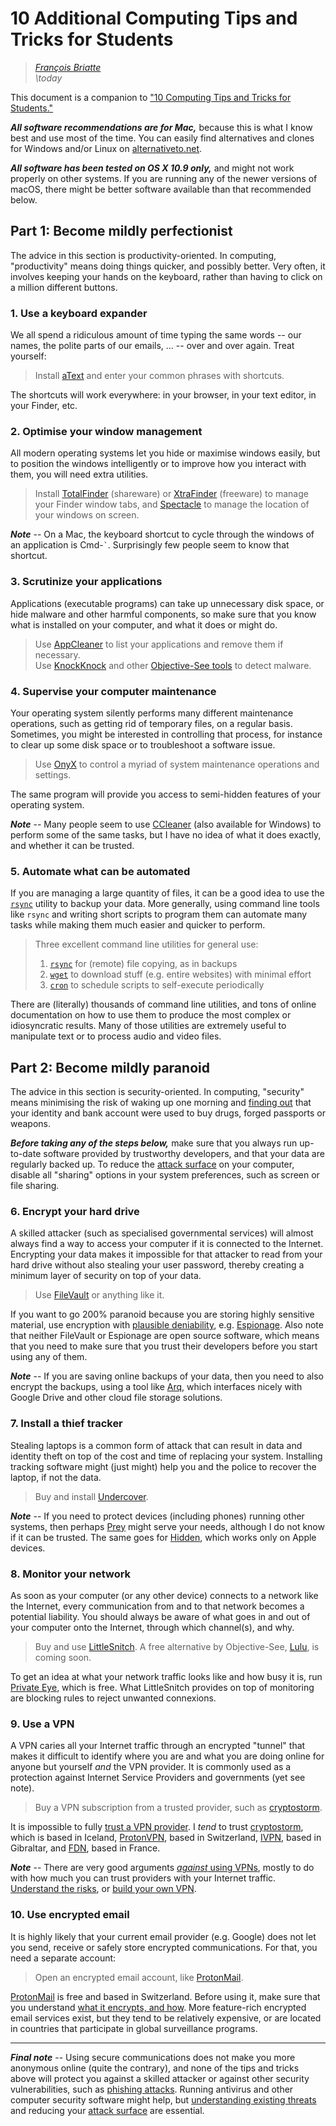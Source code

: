# 10 Additional Computing Tips and Tricks for Students

> _[François Briatte](mailto:f.briatte@gmail.com)_  
> _\today_

This document is a companion to ["10 Computing Tips and Tricks for Students."][computing-tricks-1]

[computing-tricks-1]: https://f.briatte.org/teaching/comp/computing-tricks-1.pdf

___All software recommendations are for Mac,___ because this is what I know best and use most of the time. You can easily find alternatives and clones for Windows and/or Linux on [alternativeto.net][alternativeto].

[alternativeto]: https://alternativeto.net/

___All software has been tested on OS X 10.9 only,___ and might not work properly on other systems. If you are running any of the newer versions of macOS, there might be better software available than that recommended below.

## Part 1: Become mildly perfectionist

The advice in this section is productivity-oriented. In computing, "productivity" means doing things quicker, and possibly better. Very often, it involves keeping your hands on the keyboard, rather than having to click on a million different buttons.

### 1. Use a keyboard expander

We all spend a ridiculous amount of time typing the same words -- our names, the polite parts of our emails, … -- over and over again. Treat yourself:

> Install [aText][atext] and enter your common phrases with shortcuts.

[atext]: https://www.trankynam.com/atext/

The shortcuts will work everywhere: in your browser, in your text editor, in your Finder, etc.

### 2. Optimise your window management

All modern operating systems let you hide or maximise windows easily, but to position the windows intelligently or to improve how you interact with them, you will need extra utilities.

> Install [TotalFinder][totalfinder] (shareware) or [XtraFinder][xtrafinder] (freeware) to manage your Finder window tabs, and [Spectacle][spectacle] to manage the location of your windows on screen.

[totalfinder]: https://totalfinder.binaryage.com/
[xtrafinder]: http://www.trankynam.com/xtrafinder/
[spectacle]: https://www.spectacleapp.com/

___Note___ -- On a Mac, the keyboard shortcut to cycle through the windows of an application is Cmd-``` ` ```. Surprisingly few people seem to know that shortcut.

### 3. Scrutinize your applications

Applications (executable programs) can take up unnecessary disk space, or hide malware and other harmful components, so make sure that you know what is installed on your computer, and what it does or might do.

> Use [AppCleaner][appcleaner] to list your applications and remove them if necessary.  
> Use [KnockKnock][knockknock] and other [Objective-See tools][objective-see] to detect malware.

[appcleaner]: https://freemacsoft.net/appcleaner/
[knockknock]: https://objective-see.com/products/knockknock.html
[objective-see]: https://objective-see.com/products.html

### 4. Supervise your computer maintenance

Your operating system silently performs many different maintenance operations, such as getting rid of temporary files, on a regular basis. Sometimes, you might be interested in controlling that process, for instance to clear up some disk space or to troubleshoot a software issue.

> Use [OnyX][onyx] to control a myriad of system maintenance operations and settings.  

[onyx]: https://www.titanium-software.fr/en/onyx.html

The same program will provide you access to semi-hidden features of your operating system.

___Note___ -- Many people seem to use [CCleaner][ccleaner] (also available for Windows) to perform some of the same tasks, but I have no idea of what it does exactly, and whether it can be trusted.

[ccleaner]: http://www.piriform.com/ccleaner

### 5. Automate what can be automated

If you are managing a large quantity of files, it can be a good idea to use the [`rsync`][rsync] utility to backup your data. More generally, using command line tools like `rsync` and writing short scripts to program them can automate many tasks while making them much easier and quicker to perform.

> Three excellent command line utilities for general use:  
> 1. [`rsync`][rsync] for (remote) file copying, as in backups  
> 2. [`wget`][wget] to download stuff (e.g. entire websites) with minimal effort  
> 3. [`cron`][cron] to schedule scripts to self-execute periodically

[rsync]: https://rsync.samba.org/
[wget]: https://www.gnu.org/software/wget/
[cron]: http://www.unixgeeks.org/security/newbie/unix/cron-1.html

There are (literally) thousands of command line utilities, and tons of online documentation on how to use them to produce the most complex or idiosyncratic results. Many of those utilities are extremely useful to manipulate text or to process audio and video files.

## Part 2: Become mildly paranoid

The advice in this section is security-oriented. In computing, "security" means minimising the risk of waking up one morning and [finding out][identity-theft] that your identity and bank account were used to buy drugs, forged passports or weapons.

[identity-theft]: http://www.kalzumeus.com/2017/09/09/identity-theft-credit-reports/

___Before taking any of the steps below,___ make sure that you always run up-to-date software provided by trustworthy developers, and that your data are regularly backed up. To reduce the [attack surface][attack-surface] on your computer, disable all "sharing" options in your system preferences, such as screen or file sharing.

[attack-surface]: https://en.wikipedia.org/wiki/Attack_surface

### 6. Encrypt your hard drive

A skilled attacker (such as specialised governmental services) will almost always find a way to access your computer if it is connected to the Internet. Encrypting your data makes it impossible for that attacker to read from your hard drive without also stealing your user password, thereby creating a minimum layer of security on top of your data.

> Use [FileVault][filevault] or anything like it.

[filevault]: https://en.wikipedia.org/wiki/FileVault

If you want to go 200% paranoid because you are storing highly sensitive material, use encryption with [plausible deniability][plausible-deniability], e.g. [Espionage][espionage]. Also note that neither FileVault or Espionage are open source software, which means that you need to make sure that you trust their developers before you start using any of them.

[espionage]: https://www.espionageapp.com/
[plausible-deniability]: https://en.wikipedia.org/wiki/Plausible_deniability#Use_in_computer_networks

___Note___ -- If you are saving online backups of your data, then you need to also encrypt the backups, using a tool like [Arq][arq], which interfaces nicely with Google Drive and other cloud file storage solutions.

[arq]: https://www.arqbackup.com/

### 7. Install a thief tracker

Stealing laptops is a common form of attack that can result in data and identity theft on top of the cost and time of replacing your system. Installing tracking software might (just might) help you and the police to recover the laptop, if not the data.

> Buy and install [Undercover][undercover].

[undercover]: http://orbicule.com/undercover/mac/

___Note___ -- If you need to protect devices (including phones) running other systems, then perhaps [Prey][prey] might serve your needs, although I do not know if it can be trusted. The same goes for [Hidden][hidden], which works only on Apple devices.

[prey]: https://www.preyproject.com/
[hidden]: http://hiddenapp.com/

### 8. Monitor your network

As soon as your computer (or any other device) connects to a network like the Internet, every communication from and to that network becomes a potential liability. You should always be aware of what goes in and out of your computer onto the Internet, through which channel(s), and why.

> Buy and use [LittleSnitch][littlesnitch]. A free alternative by Objective-See, [Lulu][lulu], is coming soon.

[littlesnitch]: https://www.obdev.at/products/littlesnitch/index.html
[lulu]: https://objective-see.com/products/lulu.html

To get an idea at what your network traffic looks like and how busy it is, run [Private Eye][private-eye], which is free. What LittleSnitch provides on top of monitoring are blocking rules to reject unwanted connexions.

[private-eye]: https://radiosilenceapp.com/private-eye

### 9. Use a VPN

A VPN caries all your Internet traffic through an encrypted "tunnel" that makes it difficult to identify where you are and what you are doing online for anyone but yourself _and_ the VPN provider. It is commonly used as a protection against Internet Service Providers and governments (yet see note).

> Buy a VPN subscription from a trusted provider, such as [cryptostorm][cryptostorm].

[fdn-vpn]: https://www.fdn.fr/services/vpn/

It is impossible to fully [trust a VPN provider][trust-a-vpn]. I _tend_ to trust [cryptostorm][cryptostorm], which is based in Iceland, [ProtonVPN][proton-vpn], based in Switzerland, [IVPN][ivpn], based in Gibraltar, and [FDN][fdn-vpn], based in France.

___Note___ -- There are very good arguments [_against_ using VPNs][do-not-use-a-vpn], mostly to do with how much you can trust providers with your Internet traffic. [Understand the risks][vpn-guidance], or [build your own VPN][build-your-vpn].

[trust-a-vpn]: https://protonmail.com/blog/trusted-vpn/
[cryptostorm]: https://cryptostorm.is/
[proton-vpn]: https://protonvpn.com/
[ivpn]: https://www.ivpn.net/
[do-not-use-a-vpn]: https://gist.github.com/joepie91/5a9909939e6ce7d09e29
[vpn-guidance]: https://ssd.eff.org/en/module/choosing-vpn-thats-right-you
[build-your-vpn]: https://arstechnica.com/gadgets/2017/05/how-to-build-your-own-vpn-if-youre-rightfully-wary-of-commercial-options/

### 10. Use encrypted email

It is highly likely that your current email provider (e.g. Google) does not let you send, receive or safely store encrypted communications. For that, you need a separate account:

> Open an encrypted email account, like [ProtonMail][protonmail].

[protonmail]: https://protonmail.com/

[ProtonMail][protonmail] is free and based in Switzerland. Before using it, make sure that you understand [what it encrypts, and how][protonmail-encryption]. More feature-rich encrypted email services exist, but they tend to be relatively expensive, or are located in countries that participate in global surveillance programs.

[protonmail-encryption]: https://protonmail.com/support/knowledge-base/what-is-encrypted/

* * *

___Final note___ -- Using secure communications does not make you more anonymous online (quite the contrary), and none of the tips and tricks above will protect you against a skilled attacker or against other security vulnerabilities, such as [phishing attacks][phishing-attacks]. Running antivirus and other computer security software might help, but [understanding existing threats][threat-models] and reducing your [attack surface][attack-surface] are essential.

[phishing-attacks]: https://ssd.eff.org/en/module/how-avoid-phishing-attacks
[threat-models]: https://ssd.eff.org/en/glossary/threat-model
